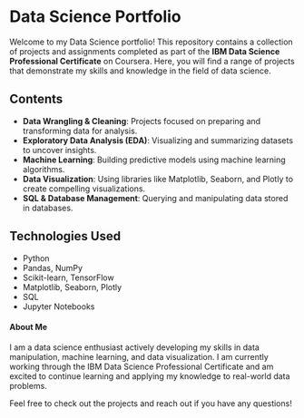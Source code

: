 # Data Science Portfolio

Welcome to my Data Science portfolio! This repository contains a collection of projects and assignments completed as part of the **IBM Data Science Professional Certificate** on Coursera. Here, you will find a range of projects that demonstrate my skills and knowledge in the field of data science.

## Contents

- **Data Wrangling & Cleaning**: Projects focused on preparing and transforming data for analysis.
- **Exploratory Data Analysis (EDA)**: Visualizing and summarizing datasets to uncover insights.
- **Machine Learning**: Building predictive models using machine learning algorithms.
- **Data Visualization**: Using libraries like Matplotlib, Seaborn, and Plotly to create compelling visualizations.
- **SQL & Database Management**: Querying and manipulating data stored in databases.

## Technologies Used

- Python
- Pandas, NumPy
- Scikit-learn, TensorFlow
- Matplotlib, Seaborn, Plotly
- SQL
- Jupyter Notebooks



#### **About Me**
I am a data science enthusiast actively developing my skills in data manipulation, machine learning, and data visualization. I am currently working through the IBM Data Science Professional Certificate and am excited to continue learning and applying my knowledge to real-world data problems.

Feel free to check out the projects and reach out if you have any questions!
